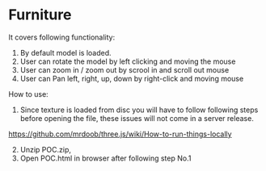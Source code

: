 # Furniture
It covers following functionality:
1. By default model is loaded.
2. User can rotate the model by left clicking and moving the mouse
3. User can zoom in / zoom out by scrool in and scroll out mouse
4. User can Pan left, right, up, down by right-click and moving mouse

How to use:
1. Since texture is loaded from disc you will have to follow following steps before opening the file, these issues will not come in a server release.

https://github.com/mrdoob/three.js/wiki/How-to-run-things-locally

2. Unzip POC.zip,
3. Open POC.html in browser after following step No.1
